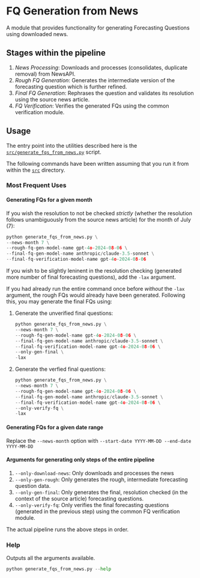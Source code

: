 # FQ Generation from News

A module that provides functionality for generating Forecasting Questions using downloaded news.

## Stages within the pipeline

1. _News Processing_: Downloads and processes (consolidates, duplicate removal) from NewsAPI.
2. _Rough FQ Generation_: Generates the intermediate version of the forecasting question which is further refined.
3. _Final FQ Generation_: Rephrases the question and validates its resolution using the source news article.
4. _FQ Verification_: Verifies the generated FQs using the common verification module.

## Usage

The entry point into the utilities described here is the [`src/generate_fqs_from_news.py`](../generate_fqs_from_news.py) script.

The following commands have been written assuming that you run it from within the [`src`](..) directory.

### Most Frequent Uses

#### Generating FQs for a given month

If you wish the resolution to not be checked _strictly_ (whether the resolution follows unambiguously from the source news article) for the month of July (7):

```python
python generate_fqs_from_news.py \
--news-month 7 \
--rough-fq-gen-model-name gpt-4o-2024-08-06 \
--final-fq-gen-model-name anthropic/claude-3.5-sonnet \
--final-fq-verification-model-name gpt-4o-2024-08-06
```

If you wish to be slightly leninent in the resolution checking (generated more number of final forecasting questions), add the `-lax` argument.

If you had already run the entire command once before _without_ the `-lax` argument, the rough FQs would already have been generated. Following this, you may generate the final FQs using:

1. Generate the unverified final questions:

    ```python
    python generate_fqs_from_news.py \
    --news-month 7 \
    --rough-fq-gen-model-name gpt-4o-2024-08-06 \
    --final-fq-gen-model-name anthropic/claude-3.5-sonnet \
    --final-fq-verification-model-name gpt-4o-2024-08-06 \
    --only-gen-final \
    -lax
    ```

2. Generate the verfied final questions:

    ```python
    python generate_fqs_from_news.py \
    --news-month 7 \
    --rough-fq-gen-model-name gpt-4o-2024-08-06 \
    --final-fq-gen-model-name anthropic/claude-3.5-sonnet \
    --final-fq-verification-model-name gpt-4o-2024-08-06 \
    --only-verify-fq \
    -lax
    ```

#### Generating FQs for a given date range

Replace the `--news-month` option with `--start-date YYYY-MM-DD --end-date YYYY-MM-DD`

#### Arguments for generating only steps of the entire pipeline

1. `--only-download-news`: Only downloads and processes the news
2. `--only-gen-rough`: Only generates the rough, intermediate forecasting question data.
3. `--only-gen-final`: Only generates the final, resolution checked (in the context of the source article) forecasting questions.
4. `--only-verify-fq`: Only verifies the final forecasting questions (generated in the previous step) using the common FQ verification module.

The actual pipeline runs the above steps in order.

### Help

Outputs all the arguments available.

```python
python generate_fqs_from_news.py --help
```